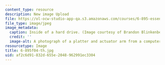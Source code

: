 ```yaml
---
content_type: resource
description: New image Upload
file: https://ol-ocw-studio-app-qa.s3.amazonaws.com/courses/6-895-essential-coding-theory-fall-2004/af2c6d91832d655e2048962991ec3304_6-895f04-th.jpg
file_type: image/jpeg
image_metadata:
  caption: Inside of a hard drive. (Image courtesy of Brandon Blinkenberg and [stock.xchng](http://www.freeimages.com/).)
  credit: ''
  image-alt: A photograph of a platter and actuator arm from a computer hard drive.
resourcetype: Image
title: 6-895f04-th.jpg
uid: af2c6d91-832d-655e-2048-962991ec3304
---
```

